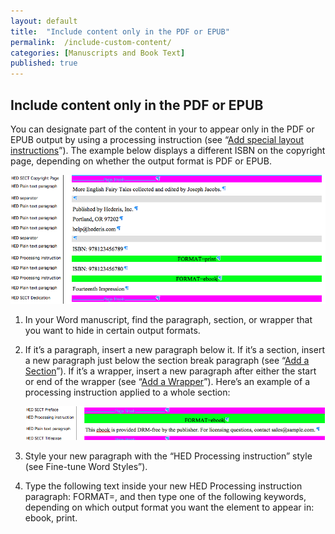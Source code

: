 ```yaml
---
layout: default
title:  "Include content only in the PDF or EPUB"
permalink:  /include-custom-content/
categories: [Manuscripts and Book Text]
published: true
---
```


<section data-type="chapter" class="hsecchapter" data-hederis-type="hsecchapter" id="include-custom-content" data-pi-attrs="id: include-custom-content" role="doc-chapter" title="Include content only in the PDF or EPUB"><h1 data-hederis-type="hblkchaptitle" class="hblkchaptitle" id="pHCtHbKR5">Include content only in the PDF or EPUB</h1>
    <p class="hblkp" data-hederis-type="hblkp" id="piOyvaHeU">You can designate part of the content in your to appear only in the PDF or EPUB output by using a processing instruction (see &#8220;<a href="{% post_url 2019-04-27-24-Addspeciallayoutinstructions %}"><span class="Hyperlink">Add special layout instructions</span></a>&#8221;). The example below displays a different ISBN on the copyright page, depending on whether the output format is PDF or EPUB.</p>
    <img data-hederis-type="hblkimg" class="hblkimg" id="pXTnSg2n7" src="/images/customcontent1.png"/>
    <ol class="hwprnum-list" data-hederis-type="hwprnum-list" id="pMLGTYBMQ"><li class="hblkoli" data-hederis-type="hblkoli" id="liarell7fb"><p class="hblkoli" data-hederis-type="hblkoli" id="piUkLwPip">In your Word manuscript, find the paragraph, section, or wrapper that you want to hide in certain output formats.</p></li>
    <li class="hblkoli" data-hederis-type="hblkoli" id="liZF7sHBKh"><p class="hblkoli" data-hederis-type="hblkoli" id="p1d6m6kUy">If it&#8217;s a paragraph, insert a new paragraph below it. If it&#8217;s a section, insert a new paragraph just below the section break paragraph (see &#8220;<a href="{% post_url 2019-04-27-16-AddaSection %}"><span class="Hyperlink">Add a Section</span></a>&#8221;). If it&#8217;s a wrapper, insert a new paragraph after either the start or end of the wrapper (see &#8220;<a href="{% post_url 2019-04-27-15-AddaWrapper %}"><span class="Hyperlink">Add a Wrapper</span></a>&#8221;). Here&#8217;s an example of a processing instruction applied to a whole section:</p><img data-hederis-type="hblkimg" class="hblkimg" id="pPuRLBvY3" src="/images/customcontent2.png"/>
    </li>
    <li class="hblkoli" data-hederis-type="hblkoli" id="liJ44McPZ4"><p class="hblkoli" data-hederis-type="hblkoli" id="pdGLMs9xS">Style your new paragraph with the &#8220;HED Processing instruction&#8221; style (see Fine-tune Word Styles&#8221;).</p></li>
    <li class="hblkoli" data-hederis-type="hblkoli" id="liclDOITKK"><p class="hblkoli" data-hederis-type="hblkoli" id="pTxqRKbKt">Type the following text inside your new HED Processing instruction paragraph: FORMAT=, and then type one of the following keywords, depending on which output format you want the element to appear in: ebook, print.</p></li>
    </ol>
    </section>
    